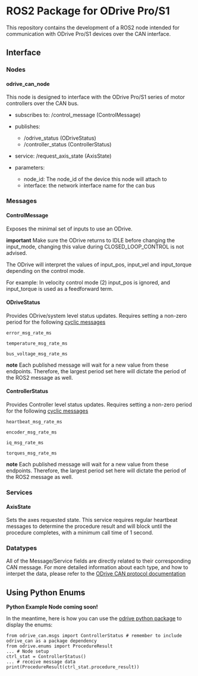 # ROS2 Package for ODrive Pro/S1 

This repository contains the development of a ROS2 node intended for communication with ODrive Pro/S1 devices over the CAN interface.

## Interface
### Nodes
#### odrive_can_node

This node is designed to interface with the ODrive Pro/S1 series of motor controllers over the CAN bus.

* subscribes to: /control_message (ControlMessage)

* publishes: 
    * /odrive_status (ODriveStatus)
    * /controller_status (ControllerStatus)

* service: /request_axis_state (AxisState)

* parameters:

    * node_id: The node_id of the device this node will attach to
    * interface: the network interface name for the can bus

### Messages

#### ControlMessage

Exposes the minimal set of inputs to use an ODrive. 

**important** Make sure the ODrive returns to IDLE before changing the input_mode, changing this value during CLOSED_LOOP_CONTROL is not advised.

The ODrive will interpret the values of input_pos, input_vel and input_torque depending on the control mode. 

For example: In velocity control mode (2) input_pos is ignored, and input_torque is used as a feedforward term.

#### ODriveStatus

Provides ODrive/system level status updates. 
Requires setting a non-zero period for the following [cyclic messages](https://docs.odriverobotics.com/v/latest/manual/can-protocol.html#cyclic-messages)

`error_msg_rate_ms`

`temperature_msg_rate_ms`

`bus_voltage_msg_rate_ms`

**note** Each published message will wait for a new value from these endpoints. Therefore, the largest period set here will dictate the period of the ROS2 message as well.

#### ControllerStatus

Provides Controller level status updates. 
Requires setting a non-zero period for the following [cyclic messages](https://docs.odriverobotics.com/v/latest/manual/can-protocol.html#cyclic-messages)

`heartbeat_msg_rate_ms`

`encoder_msg_rate_ms`

`iq_msg_rate_ms`

`torques_msg_rate_ms`

**note** Each published message will wait for a new value from these endpoints. Therefore, the largest period set here will dictate the period of the ROS2 message as well.

### Services

#### AxisState

Sets the axes requested state. This service requires regular heartbeat messages to determine the procedure result and will block until the procedure completes, with a minimum call time of 1 second.

### Datatypes

All of the Message/Service fields are directly related to their corresponding CAN message. For more detailed information about each type, and how to interpet the data, please refer to the [ODrive CAN protocol documentation](https://docs.odriverobotics.com/v/latest/manual/can-protocol.html#messages)

## Using Python Enums

**Python Example Node coming soon!**

In the meantime, here is how you can use the [odrive python package](https://pypi.org/project/odrive/) to display the enums:

    from odrive_can.msgs import ControllerStatus # remember to include odrive_can as a package dependency
    from odrive.enums import ProcedureResult
    ... # Node setup
    ctrl_stat = ControllerStatus()
    ... # receive message data
    print(ProcedureResult(ctrl_stat.procedure_result))